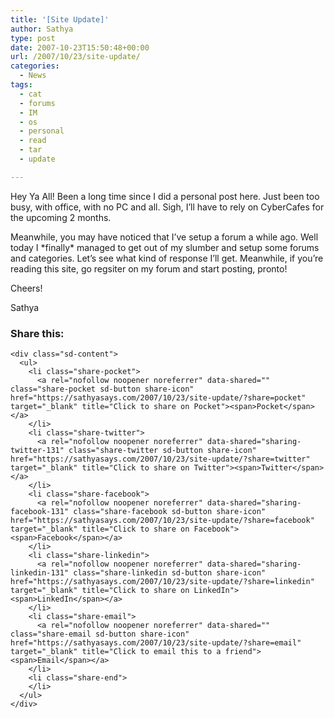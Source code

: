 ```yaml
---
title: '[Site Update]'
author: Sathya
type: post
date: 2007-10-23T15:50:48+00:00
url: /2007/10/23/site-update/
categories:
  - News
tags:
  - cat
  - forums
  - IM
  - os
  - personal
  - read
  - tar
  - update

---
```

Hey Ya All! Been a long time since I did a personal post here. Just been too busy, with office, with no PC and all. Sigh, I&#8217;ll have to rely on CyberCafes for the upcoming 2 months.
  
Meanwhile, you may have noticed that I&#8217;ve setup a forum a while ago. Well today I \*finally\* managed to get out of my slumber and setup some forums and categories. Let&#8217;s see what kind of response I&#8217;ll get. Meanwhile, if you&#8217;re reading this site, go regsiter on my forum and start posting, pronto! 

Cheers!
  
Sathya

<div class="sharedaddy sd-sharing-enabled">
  <div class="robots-nocontent sd-block sd-social sd-social-icon-text sd-sharing">
    <h3 class="sd-title">
      Share this:
    </h3>
    
    <div class="sd-content">
      <ul>
        <li class="share-pocket">
          <a rel="nofollow noopener noreferrer" data-shared="" class="share-pocket sd-button share-icon" href="https://sathyasays.com/2007/10/23/site-update/?share=pocket" target="_blank" title="Click to share on Pocket"><span>Pocket</span></a>
        </li>
        <li class="share-twitter">
          <a rel="nofollow noopener noreferrer" data-shared="sharing-twitter-131" class="share-twitter sd-button share-icon" href="https://sathyasays.com/2007/10/23/site-update/?share=twitter" target="_blank" title="Click to share on Twitter"><span>Twitter</span></a>
        </li>
        <li class="share-facebook">
          <a rel="nofollow noopener noreferrer" data-shared="sharing-facebook-131" class="share-facebook sd-button share-icon" href="https://sathyasays.com/2007/10/23/site-update/?share=facebook" target="_blank" title="Click to share on Facebook"><span>Facebook</span></a>
        </li>
        <li class="share-linkedin">
          <a rel="nofollow noopener noreferrer" data-shared="sharing-linkedin-131" class="share-linkedin sd-button share-icon" href="https://sathyasays.com/2007/10/23/site-update/?share=linkedin" target="_blank" title="Click to share on LinkedIn"><span>LinkedIn</span></a>
        </li>
        <li class="share-email">
          <a rel="nofollow noopener noreferrer" data-shared="" class="share-email sd-button share-icon" href="https://sathyasays.com/2007/10/23/site-update/?share=email" target="_blank" title="Click to email this to a friend"><span>Email</span></a>
        </li>
        <li class="share-end">
        </li>
      </ul>
    </div>
  </div>
</div>